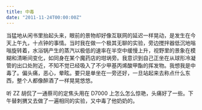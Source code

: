 ```yaml
---
title: 中毒
date: "2011-11-24T00:00:00Z"
---
```


当猛地从闲书里抬起头来，眼前的景物却好像互联网的延迟一样晃动，是发生在今天上午九，十点钟的事情。当时我在做一个极其无聊的实验，旁边搅拌器低沉地嗡嗡旋转着，水浴锅产生的蒸汽以极低的速率在半空中缓慢上升，视野里的景象在模糊和清晰间变化，如同身在某个魔药店的坩埚旁。我意识到自己正坐在从球形冷凝管的出口处附近，不知不觉已经吸入了不少甲基丙烯酸甲酯的挥发物。我想我是中毒了。偏头痛，恶心，晕眩。要只是单坐在一旁还好，一旦站起来去称点什么东西，整个人都像醉酒了一样晃晃悠悠。

听 ZZ 胡侃了一通蔡司的定焦头用在 D7000 上怎么怎么惊艳，头痛好了一些。下午替刺猬又去做了一遍相同的实验，又中毒了他奶奶的。
